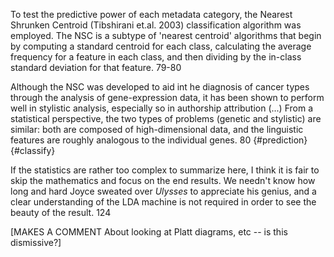 To test the predictive power of each metadata category, the Nearest Shrunken Centroid (Tibshirani et.al. 2003) classification algorithm was employed. The NSC is a subtype of 'nearest centroid' algorithms that begin by computing a standard centroid for each class, calculating the average frequency for a feature in each class, and then dividing by the in-class standard deviation for that feature. 79-80

Although the NSC was developed to aid int he diagnosis of cancer types through the analysis of gene-expression data, it has been shown to perform well in stylistic analysis, especially so in authorship attribution (...) From a statistical perspective, the two types of problems (genetic and stylistic) are similar: both are composed of high-dimensional data, and the linguistic features are roughly analogous to the individual genes. 80 {#prediction} {#classify}

If the statistics are rather too complex to summarize here, I think it is fair to skip the mathematics and focus on the end results. We needn't know how long and hard Joyce sweated over _Ulysses_ to appreciate his genius, and a clear understanding of the LDA machine is not required in order to see the beauty of the result. 124

[MAKES A COMMENT About looking at Platt diagrams, etc -- is this dismissive?]
